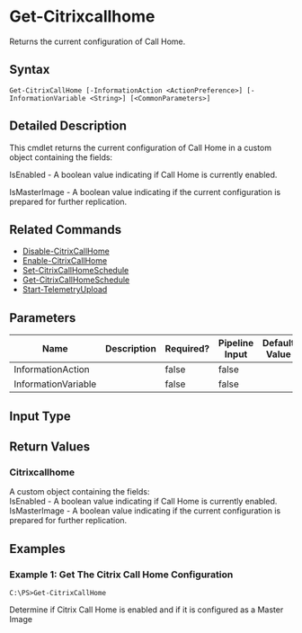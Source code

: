 ﻿
# Get-Citrixcallhome
Returns the current configuration of Call Home.
## Syntax

```
Get-CitrixCallHome [-InformationAction <ActionPreference>] [-InformationVariable <String>] [<CommonParameters>]
```

## Detailed Description
This cmdlet returns the current configuration of Call Home in a custom object containing the fields:

IsEnabled - A boolean value indicating if Call Home is currently enabled.

IsMasterImage - A boolean value indicating if the current configuration is prepared for further replication.


## Related Commands

* [Disable-CitrixCallHome](../Disable-CitrixCallHome/)
* [Enable-CitrixCallHome](../Enable-CitrixCallHome/)
* [Set-CitrixCallHomeSchedule](../Set-CitrixCallHomeSchedule/)
* [Get-CitrixCallHomeSchedule](../Get-CitrixCallHomeSchedule/)
* [Start-TelemetryUpload](../Start-TelemetryUpload/)
## Parameters
| Name   | Description | Required? | Pipeline Input | Default Value |
| --- | --- | --- | --- | --- |
| InformationAction |  | false | false |  |
| InformationVariable |  | false | false |  |

## Input Type

### 

## Return Values

### Citrixcallhome
A custom object containing the fields:  
IsEnabled - A boolean value indicating if Call Home is currently enabled.  
IsMasterImage - A boolean value indicating if the current configuration is prepared for further replication.
## Examples

### Example 1: Get The Citrix Call Home Configuration

```
C:\PS>Get-CitrixCallHome
```
Determine if Citrix Call Home is enabled and if it is configured as a Master Image
